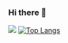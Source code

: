 ### Hi there 👋
![](https://github-readme-streak-stats.herokuapp.com/?user=DaniyalMalikC&theme=tokyonight&hide_border=false)
[![Top Langs](https://github-readme-stats.vercel.app/api/top-langs/?username=daniyalmalikc&hide_progress=true)](https://github.com/daniyalmalikc/github-readme-stats)
<!--
**DaniyalMalikC/DaniyalMalikC** is a ✨ _special_ ✨ repository because its `README.md` (this file) appears on your GitHub profile.

Here are some ideas to get you started:

- 🔭 I’m currently working on ...
- 🌱 I’m currently learning ...
- 👯 I’m looking to collaborate on ...
- 🤔 I’m looking for help with ...
- 💬 Ask me about ...
- 📫 How to reach me: ...
- 😄 Pronouns: ...
- ⚡ Fun fact: ...
-->
